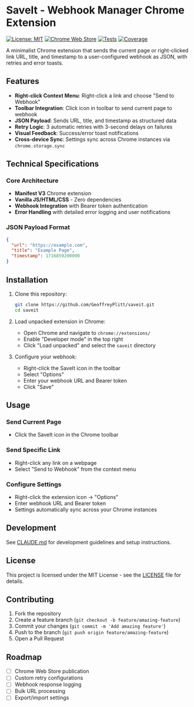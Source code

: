 # SaveIt - Webhook Manager Chrome Extension

[![License: MIT](https://img.shields.io/badge/License-MIT-yellow.svg)](https://opensource.org/licenses/MIT)
[![Chrome Web Store](https://img.shields.io/badge/Chrome%20Web%20Store-Coming%20Soon-blue)](https://chrome.google.com/webstore)
[![Tests](https://github.com/GeoffreyPlitt/saveit/workflows/Tests/badge.svg)](https://github.com/GeoffreyPlitt/saveit/actions)
[![Coverage](https://img.shields.io/badge/coverage-0%25-red)](https://github.com/GeoffreyPlitt/saveit)

A minimalist Chrome extension that sends the current page or right-clicked link URL, title, and timestamp to a user-configured webhook as JSON, with retries and error toasts.

## Features

- **Right-click Context Menu**: Right-click a link and choose "Send to Webhook"
- **Toolbar Integration**: Click icon in toolbar to send current page to webhook
- **JSON Payload**: Sends URL, title, and timestamp as structured data
- **Retry Logic**: 3 automatic retries with 3-second delays on failures
- **Visual Feedback**: Success/error toast notifications
- **Cross-device Sync**: Settings sync across Chrome instances via `chrome.storage.sync`

## Technical Specifications

### Core Architecture
- **Manifest V3** Chrome extension
- **Vanilla JS/HTML/CSS** - Zero dependencies
- **Webhook Integration** with Bearer token authentication
- **Error Handling** with detailed error logging and user notifications

### JSON Payload Format
```json
{
  "url": "https://example.com",
  "title": "Example Page",
  "timestamp": 1716859200000
}
```


## Installation

1. Clone this repository:
   ```bash
   git clone https://github.com/GeoffreyPlitt/saveit.git
   cd saveit
   ```

2. Load unpacked extension in Chrome:
   - Open Chrome and navigate to `chrome://extensions/`
   - Enable "Developer mode" in the top right
   - Click "Load unpacked" and select the `saveit` directory

3. Configure your webhook:
   - Right-click the SaveIt icon in the toolbar
   - Select "Options"
   - Enter your webhook URL and Bearer token
   - Click "Save"

## Usage

### Send Current Page
- Click the SaveIt icon in the Chrome toolbar

### Send Specific Link
- Right-click any link on a webpage
- Select "Send to Webhook" from the context menu

### Configure Settings
- Right-click the extension icon → "Options"
- Enter webhook URL and Bearer token
- Settings automatically sync across your Chrome instances

## Development

See [CLAUDE.md](./CLAUDE.md) for development guidelines and setup instructions.

## License

This project is licensed under the MIT License - see the [LICENSE](LICENSE) file for details.

## Contributing

1. Fork the repository
2. Create a feature branch (`git checkout -b feature/amazing-feature`)
3. Commit your changes (`git commit -m 'Add amazing feature'`)
4. Push to the branch (`git push origin feature/amazing-feature`)
5. Open a Pull Request

## Roadmap

- [ ] Chrome Web Store publication
- [ ] Custom retry configurations
- [ ] Webhook response logging
- [ ] Bulk URL processing
- [ ] Export/import settings

